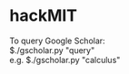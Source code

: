 hackMIT
=======

To query Google Scholar:  
$./gscholar.py "query"  
e.g. $./gscholar.py "calculus"  
